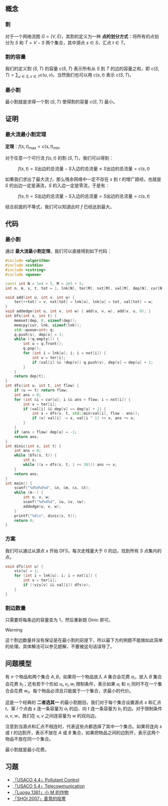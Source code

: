 ## 概念

### 割

对于一个网络流图 $G=(V,E)$，其割的定义为一种 **点的划分方式**：将所有的点划分为 $S$ 和 $T=V-S$ 两个集合，其中源点 $s\in S$，汇点 $t\in T$。

### 割的容量

我们的定义割 $(S,T)$ 的容量 $c(S,T)$ 表示所有从 $S$ 到 $T$ 的边的容量之和，即 $c(S,T)=\sum_{u\in S,v\in T}c(u,v)$。当然我们也可以用 $c(s,t)$ 表示 $c(S,T)$。

### 最小割

最小割就是求得一个割 $(S,T)$ 使得割的容量 $c(S,T)$ 最小。

## 证明

### 最大流最小割定理

**定理**：$f(s,t)_{\max}=c(s,t)_{\min}$

对于任意一个可行流 $f(s,t)$ 的割 $(S,T)$，我们可以得到：

$$
f(s,t)=S\text{出边的总流量}-S\text{入边的总流量}\le S\text{出边的总流量}=c(s,t)
$$

如果我们求出了最大流 $f$，那么残余网络中一定不存在 $s$ 到 $t$ 的增广路经，也就是 $S$ 的出边一定是满流，$S$ 的入边一定是零流，于是有：

$$
f(s,t)=S\text{出边的总流量}-S\text{入边的总流量}=S\text{出边的总流量}=c(s,t)
$$

结合前面的不等式，我们可以知道此时 $f$ 已经达到最大。

## 代码

### 最小割

通过 **最大流最小割定理**，我们可以直接得到如下代码：


```cpp
#include <algorithm>
#include <cstdio>
#include <cstring>
#include <queue>

const int N = 1e4 + 5, M = 2e5 + 5;
int n, m, s, t, tot = 1, lnk[N], ter[M], nxt[M], val[M], dep[N], cur[N];

void add(int u, int v, int w) {
    ter[++tot] = v, nxt[tot] = lnk[u], lnk[u] = tot, val[tot] = w;
}
void addedge(int u, int v, int w) { add(u, v, w), add(v, u, 0); }
int bfs(int s, int t) {
    memset(dep, 0, sizeof(dep));
    memcpy(cur, lnk, sizeof(lnk));
    std::queue<int> q;
    q.push(s), dep[s] = 1;
    while (!q.empty()) {
        int u = q.front();
        q.pop();
        for (int i = lnk[u]; i; i = nxt[i]) {
            int v = ter[i];
            if (val[i] && !dep[v]) q.push(v), dep[v] = dep[u] + 1;
        }
    }
    return dep[t];
}
int dfs(int u, int t, int flow) {
    if (u == t) return flow;
    int ans = 0;
    for (int &i = cur[u]; i && ans < flow; i = nxt[i]) {
        int v = ter[i];
        if (val[i] && dep[v] == dep[u] + 1) {
            int x = dfs(v, t, std::min(val[i], flow - ans));
            if (x) val[i] -= x, val[i ^ 1] += x, ans += x;
        }
    }
    if (ans < flow) dep[u] = -1;
    return ans;
}
int dinic(int s, int t) {
    int ans = 0;
    while (bfs(s, t)) {
        int x;
        while ((x = dfs(s, t, 1 << 30))) ans += x;
    }
    return ans;
}
int main() {
    scanf("%d%d%d%d", &n, &m, &s, &t);
    while (m--) {
        int u, v, w;
        scanf("%d%d%d", &u, &v, &w);
        addedge(u, v, w);
    }
    printf("%d\n", dinic(s, t));
    return 0;
}
```

### 方案

我们可以通过从源点 $s$ 开始 DFS，每次走残量大于 $0$ 的边，找到所有 $S$ 点集内的点。

```cpp
void dfs(int u) {
    vis[u] = 1;
    for (int i = lnk[u]; i; i = nxt[i]) {
        int v = ter[i];
        if (!vis[v] && val[i]) dfs(v);
    }
}
```

### 割边数量

只需要将每条边的容量变为 $1$，然后重新跑 Dinic 即可。
> [!WARNING]
> 
> 这个割边数量并没有保证是在最小割的前提下，所以最下方的例题不能做如此简单的处理。具体解法可以参见题解，不要被这句话误导了。

## 问题模型

有 $n$ 个物品和两个集合 $A,B$，如果将一个物品放入 $A$ 集合会花费 $a_i$，放入 $B$ 集合会花费 $b_i$；还有若干个形如 $u_i,v_i,w_i$ 限制条件，表示如果 $u_i$ 和 $v_i$ 同时不在一个集合会花费 $w_i$。每个物品必须且只能属于一个集合，求最小的代价。

这是一个经典的 **二者选其一** 的最小割题目。我们对于每个集合设置源点 $s$ 和汇点 $t$，第 $i$ 个点由 $s$ 连一条容量为 $a_i$ 的边、向 $t$ 连一条容量为 $b_i$ 的边。对于限制条件 $u,v,w$，我们在 $u,v$ 之间连容量为 $w$ 的双向边。

注意到当源点和汇点不相连时，代表这些点都选择了其中一个集合。如果将连向 $s$ 或 $t$ 的边割开，表示不放在 $A$ 或 $B$ 集合，如果把物品之间的边割开，表示这两个物品不放在同一个集合。

最小割就是最小花费。

## 习题

- [「USACO 4.4」Pollutant Control](https://www.luogu.com.cn/problem/P1344)
- [「USACO 5.4」Telecowmunication](https://www.luogu.com.cn/problem/P1345)
- [「Luogu 1361」小 M 的作物](https://www.luogu.com.cn/problem/P1361)
- [「SHOI 2007」善意的投票](https://www.luogu.com.cn/problem/P2057)
